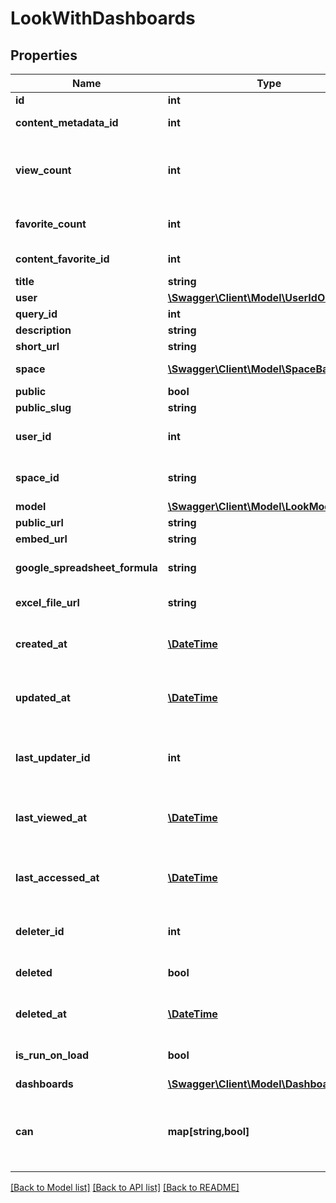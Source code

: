 # LookWithDashboards

## Properties
Name | Type | Description | Notes
------------ | ------------- | ------------- | -------------
**id** | **int** | Unique Id | [optional] 
**content_metadata_id** | **int** | Id of content metadata | [optional] 
**view_count** | **int** | Number of times viewed in the Looker web UI | [optional] 
**favorite_count** | **int** | Number of times favorited | [optional] 
**content_favorite_id** | **int** | Content Favorite Id | [optional] 
**title** | **string** | Look Title | [optional] 
**user** | [**\Swagger\Client\Model\UserIdOnly**](UserIdOnly.md) | User | [optional] 
**query_id** | **int** | Query Id | [optional] 
**description** | **string** | Description | [optional] 
**short_url** | **string** | Short Url | [optional] 
**space** | [**\Swagger\Client\Model\SpaceBase**](SpaceBase.md) | Space of this Look | [optional] 
**public** | **bool** | Is Public | [optional] 
**public_slug** | **string** | Public Slug | [optional] 
**user_id** | **int** | (Write-Only) User Id | [optional] 
**space_id** | **string** | (Write-Only) Space Id | [optional] 
**model** | [**\Swagger\Client\Model\LookModel**](LookModel.md) | Model | [optional] 
**public_url** | **string** | Public Url | [optional] 
**embed_url** | **string** | Embed Url | [optional] 
**google_spreadsheet_formula** | **string** | Google Spreadsheet Formula | [optional] 
**excel_file_url** | **string** | Excel File Url | [optional] 
**created_at** | [**\DateTime**](\DateTime.md) | Time that the Look was created. | [optional] 
**updated_at** | [**\DateTime**](\DateTime.md) | Time that the Look was updated. | [optional] 
**last_updater_id** | **int** | (Write-Only) Id of User that last updated the look. | [optional] 
**last_viewed_at** | [**\DateTime**](\DateTime.md) | Time last viewed in the Looker web UI | [optional] 
**last_accessed_at** | [**\DateTime**](\DateTime.md) | Time that the Look was last accessed by any user | [optional] 
**deleter_id** | **int** | Id of User that deleted the look. | [optional] 
**deleted** | **bool** | Whether or not the look is deleted | [optional] 
**deleted_at** | [**\DateTime**](\DateTime.md) | Time that the Look was deleted. | [optional] 
**is_run_on_load** | **bool** | auto-run query when Look viewed | [optional] 
**dashboards** | [**\Swagger\Client\Model\DashboardBase[]**](DashboardBase.md) | Dashboards | [optional] 
**can** | **map[string,bool]** | Operations the current user is able to perform on this object | [optional] 

[[Back to Model list]](../README.md#documentation-for-models) [[Back to API list]](../README.md#documentation-for-api-endpoints) [[Back to README]](../README.md)



